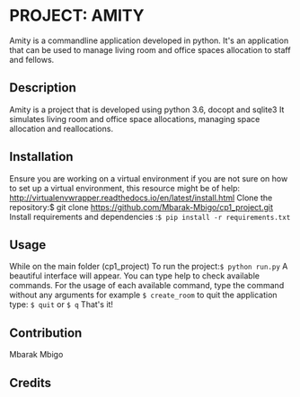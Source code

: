 # PROJECT: AMITY
Amity is a commandline application developed in python.
It's an application that can be used to manage living room and office spaces allocation 
to staff and fellows.

## Description
Amity is a project that is developed using python 3.6, docopt and sqlite3
It simulates living room and office space allocations, managing space allocation and reallocations.


## Installation
Ensure you are working on a virtual environment
if you are not sure on how to set up a virtual environment, 
this resource might be of help: http://virtualenvwrapper.readthedocs.io/en/latest/install.html
Clone the repository:$ git clone https://github.com/Mbarak-Mbigo/cp1_project.git
Install requirements and dependencies :`$ pip install -r requirements.txt`
## Usage
While on the main folder (cp1_project)
To run the project:`$ python run.py`
A beautiful interface will appear.
You can type help to check available commands.
For the usage of each available command, type the command without any arguments
for example `$ create_room`
to quit the application
type: `$ quit` or `$ q`
That's it!
## Contribution
Mbarak Mbigo

## Credits
